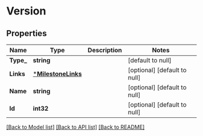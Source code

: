 # Version

## Properties
Name | Type | Description | Notes
------------ | ------------- | ------------- | -------------
**Type_** | **string** |  | [default to null]
**Links** | [***MilestoneLinks**](milestone_links.md) |  | [optional] [default to null]
**Name** | **string** |  | [optional] [default to null]
**Id** | **int32** |  | [optional] [default to null]

[[Back to Model list]](../README.md#documentation-for-models) [[Back to API list]](../README.md#documentation-for-api-endpoints) [[Back to README]](../README.md)


